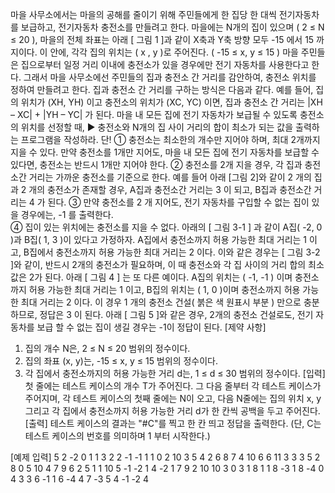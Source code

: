마을 사무소에서는 마을의 공해를 줄이기 위해 주민들에게 한 집당 한 대씩 전기자동차를 보급하고, 전기자동차 충전소를 만들려고 한다.
마을에는 N개의 집이 있으며 ( 2 ≤ N ≤ 20 ),
마을의 전체 좌표는 아래 [ 그림 1 ]과 같이 X축과 Y축 방향 모두 -15 에서 15 까지이다. 
이 안에, 각각 집의 위치는 ( x , y )로 주어진다. ( -15 ≤ x, y ≤ 15 )
마을 주민들은 집으로부터 일정 거리 이내에 충전소가 있을 경우에만 전기 자동차를 사용한다고 한다.
그래서 마을 사무소에선 주민들의 집과 충전소 간 거리를 감안하여, 충전소 위치를 정하여 만들려고 한다.
집과 충전소 간 거리를 구하는 방식은 다음과 같다.
예를 들어, 집의 위치가 (XH, YH) 이고 충전소의 위치가 (XC, YC) 이면, 집과 충전소 간 거리는
|XH – XC| + |YH – YC|
가 된다.
마을 내 모든 집에 전기 자동차가 보급될 수 있도록 충전소의 위치를 선정할 때,
▶ 충전소와 N개의 집 사이 거리의 합이 최소가 되는 값을 출력하는 프로그램을 작성하라.
단!
① 충전소는 최소한의 개수만 지어야 하며, 최대 2개까지 지을 수 있다. 만약 충전소를 1개만 지어도, 마을 내 모든 집에 전기 자동차를 보급할 수 있다면, 충전소는 반드시 1개만 지어야 한다.
② 충전소를 2개 지을 경우, 각 집과 충전소간 거리는 가까운 충전소를 기준으로 한다. 예를 들어 아래 [그림 2]와 같이 2 개의 집과 2 개의 충전소가 존재할 경우, A집과 충전소간 거리는 3 이 되고, B집과 충전소간 거리는 4 가 된다.
③ 만약 충전소를 2 개 지어도, 전기 자동차를 구입할 수 없는 집이 있을 경우에는, -1 를 출력한다.\
④ 집이 있는 위치에는 충전소를 지을 수 없다.
아래의 [ 그림 3-1 ] 과 같이 A집( -2, 0 )과 B집( 1, 3 )이 있다고 가정하자.
A집에서 충전소까지 허용 가능한 최대 거리는 1 이고, B집에서 충전소까지 허용 가능한 최대 거리는 2 이다. 
이와 같은 경우는 [ 그림 3-2 ]와 같이, 반드시 2개의 충전소가 필요하며, 이 때 충전소와 각 집 사이의 거리 합의 최소값은 2가 된다.
아래 [ 그림 4 ] 는 또 다른 예이다.
A집의 위치는 ( -1, -1 ) 이며 충전소까지 허용 가능한 최대 거리는 1 이고, B집의 위치는 ( 1, 0 )이며 충전소까지 허용 가능한 최대 거리는 2 이다.
이 경우 1 개의 충전소 건설( 붉은 색 원표시 부분 ) 만으로 충분하므로, 정답은 3 이 된다.
아래 [ 그림 5 ]와 같은 경우, 2개의 충전소 건설로도, 전기 자동차를 보급 할 수 없는 집이 생길 경우는 -1이 정답이 된다.
[제약 사항]
1. 집의 개수 N은,  2 ≤ N ≤ 20 범위의 정수이다.
2. 집의 좌표 (x, y)는, -15 ≤ x, y ≤ 15 범위의 정수이다.
3. 각 집에서 충전소까지의 허용 가능한 거리 d는, 1 ≤ d ≤ 30 범위의 정수이다.
[입력]
첫 줄에는 테스트 케이스의 개수 T가 주어진다.
그 다음 줄부터 각 테스트 케이스가 주어지며, 각 테스트 케이스의 첫째 줄에는 N이 오고,
다음 N줄에는 집의 위치 x, y 그리고 각 집에서 충전소까지 허용 가능한 거리 d가 한 칸씩 공백을 두고 주어진다.
[출력]
테스트 케이스의 결과는 "#C"를 찍고 한 칸 띄고 정답을 출력한다.
(단, C는 테스트 케이스의 번호를 의미하며 1 부터 시작한다.)

[예제 입력]
5
2
-2 0 1
1 3 2
2
-1 -1 1
1 0 2
10
3 5 4
2 6 8
7 4 10
6 6 11
3 3 3
5 2 8
0 5 10
4 7 9
6 2 5
1 1 10
5
-1 -2 1
4 -2 1
7 9 2
10 10 3
0 3 1
8
1 1 8
-3 1 8
-4 0 4
3 3 6
-1 1 6
-4 4 7
-3 5 4
-1 -2 4
